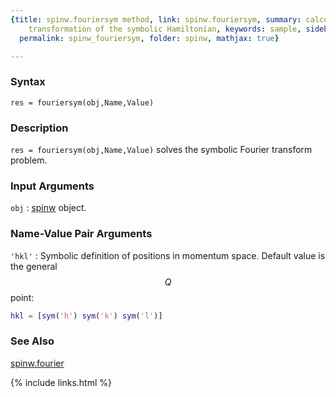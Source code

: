 ```yaml
---
{title: spinw.fouriersym method, link: spinw.fouriersym, summary: calculates the Fourier
    transformation of the symbolic Hamiltonian, keywords: sample, sidebar: sw_sidebar,
  permalink: spinw_fouriersym, folder: spinw, mathjax: true}

---
```

  
### Syntax
  
`res = fouriersym(obj,Name,Value)`
  
### Description
  
`res = fouriersym(obj,Name,Value)` solves the symbolic Fourier transform
problem.
  
### Input Arguments
  
`obj`
: [spinw](spinw) object.
  
### Name-Value Pair Arguments
  
`'hkl'`
: Symbolic definition of positions in momentum space. Default value is
  the general $$Q$$ point:
  ```matlab
  hkl = [sym('h') sym('k') sym('l')]
  ```
  
### See Also
  
[spinw.fourier](spinw_fourier)
 

{% include links.html %}
